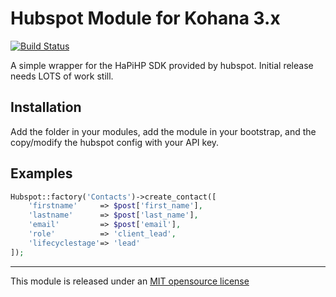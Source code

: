 # Hubspot Module for Kohana 3.x
[![Build Status](https://drone.io/github.com/thinkclay/KO3-Hubspot/status.png)](https://drone.io/github.com/thinkclay/KO3-Hubspot/latest)

A simple wrapper for the HaPiHP SDK provided by hubspot. Initial release needs LOTS of work still.

## Installation
Add the folder in your modules, add the module in your bootstrap, and the copy/modify the hubspot config with your API key.

## Examples
```php
Hubspot::factory('Contacts')->create_contact([
    'firstname'     => $post['first_name'],
    'lastname'      => $post['last_name'],
    'email'         => $post['email'],
    'role'          => 'client_lead',
    'lifecyclestage'=> 'lead'
]);
```


----
This module is released under an [MIT opensource license](http://opensource.org/licenses/MIT)